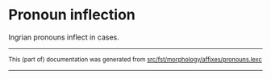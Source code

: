 # Pronoun inflection

Ingrian pronouns inflect in cases.

* * *

<small>This (part of) documentation was generated from [src/fst/morphology/affixes/pronouns.lexc](https://github.com/giellalt/lang-izh/blob/main/src/fst/morphology/affixes/pronouns.lexc)</small>

---

